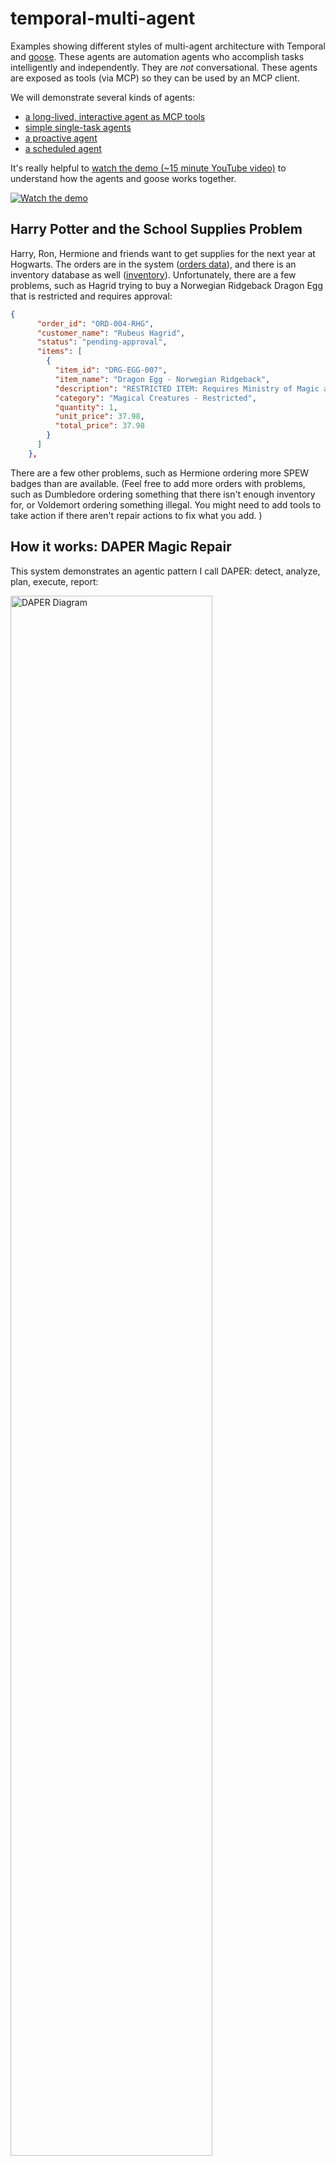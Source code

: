 # temporal-multi-agent
Examples showing different styles of multi-agent architecture with Temporal and [goose](https://github.com/block/goose).
These agents are automation agents who accomplish tasks intelligently and independently. 
They are _not_ conversational. These agents are exposed as tools (via MCP) so they can be used 
by an MCP client.

We will demonstrate several kinds of agents:
- [a long-lived, interactive agent as MCP tools](#repair-agent-tool)
- [simple single-task agents](#detection-analysis-and-reporting-simple-agents)
- [a proactive agent](#proactive-repair-agent) 
- [a scheduled agent](#scheduled-agent)

It's really helpful to [watch the demo (~15 minute YouTube video)](https://www.youtube.com/watch?v=cnpmpzu1xTw) to understand how the agents and goose works together.

[![Watch the demo](./assets/order-repair-youtube-screenshot.png)](https://www.youtube.com/watch?v=cnpmpzu1xTw)

## Harry Potter and the School Supplies Problem
Harry, Ron, Hermione and friends want to get supplies for the next year at Hogwarts. 
The orders are in the system ([orders data](./data/orders.json)), and there is an inventory database as well ([inventory](./data/inventory.json)).
Unfortunately, there are a few problems, such as Hagrid trying to buy a Norwegian Ridgeback Dragon Egg that is restricted and requires approval:
```json
{
      "order_id": "ORD-004-RHG",
      "customer_name": "Rubeus Hagrid",
      "status": "pending-approval",
      "items": [
        {
          "item_id": "DRG-EGG-007",
          "item_name": "Dragon Egg - Norwegian Ridgeback",
          "description": "RESTRICTED ITEM: Requires Ministry of Magic approval for purchase - breeding license needed",
          "category": "Magical Creatures - Restricted",
          "quantity": 1,
          "unit_price": 37.98,
          "total_price": 37.98
        }
      ]
    },
```
There are a few other problems, such as Hermione ordering more SPEW badges than are available. 
(Feel free to add more orders with problems, such as Dumbledore ordering something that there isn't enough inventory for, or Voldemort ordering something illegal. You might need to add tools to take action if there aren't repair actions to fix what you add. )

## How it works: DAPER Magic Repair
This system demonstrates an agentic pattern I call DAPER: detect, analyze, plan, execute, report:

<img src="./assets/DAPER.png" width="80%" alt="DAPER Diagram">

Automation agents often do this DAPER sequence, or a subset, such as analysis, planning, and execution. <br />
Notes:
- Detection can often be a less expensive version of analysis, such as getting _if any_ orders need analysis
  - it could be skipped entirely if the system can be notified when there is a problem such as via an event
- *Planning* is a key step - it allows a human to review and approve the plans
- *Reporting* might be included in the Execution step, if Execution can be set up to just Report on what it did - and an analysis of the current state isn't needed
- This is a long-running human-in-the-loop agentic process, so it needs durability, interaction, and state (memory). In this sample, we provide that with a Temporal Workflow.

This pattern is applicable to **many kinds** of systems. Anything that a human has to detect, think about, and act on could be simplified with this kind of AI-powered automation. Examples include:
- site reliability / production monitoring
- failed transactions
- IT infrastructure scaling (up or down)
- customer service & support
- any work in a work queue
- nearly anything that isn't as it should be that a human can fix with computers

### Repair System Overview: 
<img src="./assets/order-repair-overview.png" width="90%" alt="Order Repair Overview">
The user interacts with the repair process, can query it for status and what it's doing or proposing to do, and approve repairs.
The tools are executed durably with Temporal - in this case an agentic workflow that takes some steps on its own, using AI.

## Prerequisites:
- Python3+
- `uv` (curl -LsSf https://astral.sh/uv/install.sh | sh)
- Temporal [Local Setup Guide](https://learn.temporal.io/getting_started/?_gl=1*1bxho70*_gcl_au*MjE1OTM5MzU5LjE3NDUyNjc4Nzk.*_ga*MjY3ODg1NzM5LjE2ODc0NTcxOTA.*_ga_R90Q9SJD3D*czE3NDc0MDg0NTIkbzk0NyRnMCR0MTc0NzQwODQ1MiRqMCRsMCRoMA..)
- [Claude for Desktop](https://claude.ai/download), [Goose](https://github.com/block/goose), or maybe [mcp inspector](https://github.com/modelcontextprotocol/inspector)


## 1. Setup
```bash
uv venv
source .venv/bin/activate
poetry install
```

### Launch Temporal locally 
(if using local Temporal, see [.env.example](./.env.example) for other options)
```bash
temporal server start-dev
```

### Set up your .env settings
Copy `.env.example` to `.env` and set your properties, particularly:
```bash
LLM_MODEL=openai/gpt-4o
LLM_KEY=sk-proj-...
```
### Start the worker
```bash
poetry run python run_worker.py
```

## 2. Running
### Repair Agent Tool
The Repair Agent executes the detect/analyze/plan/repair/report cycle once. 
This agent is:
- a *tool* that takes action for an agent
- an *agent* that makes decisions (such as planning & proposing tools)
- an *orchestrator* of other agents (such as the Analysis and Reporting Agents - who are much simpler)
- a Temporal Workflow - dynamically taking action to accomplish the repair 

([related definitions](https://temporal.io/blog/building-an-agentic-system-thats-actually-production-ready#agentic-systems-definitions))

**Note:** It does update the `inventory.json` and `orders.json` data as it repairs. You can look at the data files after it runs to see changes. You can reset the data between runs by discarding the changes it makes and refreshing from the git repo.

#### Terminal
An easy way to understand what it's doing is to kick it off via a terminal:
```bash
poetry run python run_repair_agent.py 
```
Optionally you can auto-approve the repairs:
```bash
poetry run python run_repair_agent.py  --auto-approve
```
Or you can approve it using the Temporal UI or included script:
```bash
poetry run python ./approve_repair_for_agent.py --workflow-id "repair-Josh-49c94bb5-d7a6-4a25-a8a3-39f0bf800f91"
```

Here's what the output looks like:
```none
poetry run python run_repair_agent.py --auto-approve
Client connection: [localhost:7233], Namespace: [default], Task Queue: [agent-repair-task-queue]
Josh's Repair Workflow started with ID: repair-Josh-0a75c9b7-cabe-4339-ba9c-5c8770dc88b0
Current repair status: DETECTING-PROBLEMS
Current repair status: PLANNING-REPAIR
Current repair status: PENDING-APPROVAL
Repair planning is complete.
Proposed Orders to repair:
  - ORD-001-HJP: 
    - request_payment_update_tool: confidence score 0.8 
      - additional_notes: Please deliver after 3 PM to avoid Dursleys
      - customer_id: CUST-HP-001
      - customer_name: Harry James Potter
      - order_id: ORD-001-HJP
      - original_payment_method: Gringotts Vault Transfer
  - ORD-002-HJG: 
    - order_inventory_tool: confidence score 0.95 
      - inventory_description: S.P.E.W. Badge Set
      - inventory_to_order: STP-ORG-001
      - order_id: ORD-002-HJG
      - quantity: 300
  - ORD-003-RBW: 
    - request_payment_update_tool: confidence score 0.9 
      - additional_notes: Maybe short on gold. Can you hold this for a week?
      - customer_id: CUST-RW-003
      - customer_name: Ronald Bilius Weasley
      - order_id: ORD-003-RBW
      - original_payment_method: Gringotts Vault Transfer
  - ORD-004-RHG: 
    - request_approval_tool: confidence score 0.95 
      - approval_request_contents: Request to Approve Order
      - approver: approve-orders@diagonalley.co.uk
      - order_id: ORD-004-RHG
Auto-approval is enabled. Proceeding with repair workflow.
Auto-approving the repair workflow
Current repair status: PENDING-REPAIR
Current repair status: PENDING-REPORT
Workflow completed with result: Repair workflow completed with status: REPORT-COMPLETED. 
Report Summary: The repair process was completed successfully for 4 issues, with no problems skipped. 
Each relevant order received the necessary corrections and updates.
```

There are other scripts included for your convenience:
- [query_repair_agent](./query_repair_agent.py)
- [approve_repair_for_agent](./approve_repair_for_agent.py)

You can follow along with its progress in the Temporal UI Workflow History.

#### MCP
You can also hook this up to an MCP Client using the included `mcp_server.py`. <br />
(You may want to reset the data files between runs to get the same results again.)
WSL config:
```JSON
    "order_repair_agent": {
      "disabled": false,
      "timeout": 60,
      "type": "stdio",
      "command": "wsl.exe",
      "args": [
        "--cd",
        "/path/to/temporal-multi-agent",
        "--",
        "poetry",
        "run",
        "python",
        "mcp_server.py"
      ]
    }
```
Here's how it looks with Goose:

<img src="./assets/goose-orders-repaired.png" width="80%" alt="Goose Success">

### Detection, Analysis, and Reporting: Simple Agents
These agents are implemented as simple activities - they get input, have a prompt, and execute towards their goals, but they are short-lived and make sense as activities. If they fail, they can just try again. 

Here's an overview of the Analysis Agent as an example:

<img src="./assets/analysis_agent_diagram.png" width="80%" alt="Analysis Agent Diagram">

These agents validate their output, and if it is invalid, as happens with probabalistic AI sometimes, they fail and retry themselves.

### Proactive Repair Agent
This proactive agent executes detection and analysis periodically, and notifies if it finds problems. 
It can call back into an agentic system like [this one](https://github.com/temporal-community/temporal-ai-agent) with the `callback` input set. <br />

<img src="./assets/callback-to-agent.png" width="80%" alt="Callback to Agent">

(It could email or alert in some other way too.) <br/>
It will usually wait for approval before proceeding with the repair. It _recommends_ repair actions but doesn't take action unless it's confidence is higher than 95%. 

Here's how it looks to run from the command line:
```none
poetry run python start_repair_agent_proactive.py 
Client connection: [localhost:7233], Namespace: [default], Task Queue: [agent-repair-task-queue]
Josh's Repair Workflow started with ID: always-be-repairin-for-Josh
Current repair status: DETECTING-PROBLEMS
Current repair status: PLANNING-REPAIR
Current repair status: PENDING-REPAIR
Current repair status: PENDING-REPORT
Repair planning is complete.
<snip just like above but the confidence score was high enough to self-approve>
*** Repair complete*** 
 Summary: The repair process was successful with a total of 3 problems repaired and none skipped. Key repairs involved sending payment update requests to Harry James Potter and Ronald Bilius Weasley. Additionally, an approval request was sent for Rubeus Hagrid's order.
Current repair status: WAITING-FOR-NEXT-CYCLE, waiting for a minute before checking again.
```
You can trigger this from MCP using the `initiate_proactive_agent()` tool.

### Scheduled Agent
The Repair Agent is easy to schedule using Temporal Schedules. [schedule_repair_agent](./schedule_repair_agent.py) is provided as a simple way to demonstrate this. It takes operations, such as `create`, `upsert`, `describe`, and `delete` for your convenience.
By default it is scheduled once a day, does analysis, and waits 12 hours for approval. If no approval is given, it self-terminates.

## 3. Results
Now the Hogwarts students and staff will have what they need this year! Inventory has been ordered, risky orders have been approved, and purchasers have been reminded to pay their invoices! 

We demonstrated several different kinds of agents with Temporal:
- a long-lived, interactive agent as MCP tools
- simple single-task agents, doing AI-powered automation
- a proactive agent - also connected via MCP
- an agent running on a schedule, to detect problems periodically, such as once a day

We also demonstrated how it's easy with Temporal to build this kind of long-running agentic system.
We can orchestrate multiple agents, delegate tasks to agents in Activities, how to easily recover from failure, and how to gather human input such as approval. 

### What's Cool About This:
Building agents is easy and straightforward with Temporal. Temporal features like Workflows, Activities, and Signals, plus durable state management and retries, dramatically simplify building out agentic systems. Plus, because Temporal Cloud can scale to extremely high volumes, our agent application is also scalable to high volumes easily, by scaling up our workers (and paying for LLM API Keys with high rate limits, ha).

The DAPER pattern is also useful as a pattern for agentic automation. Detecting, Analyzing, Planning, Repairing, and Reporting can be used in many use cases to enable automated agentic activity.

If you already know how to build with Temporal, you have a head start on building some agentic systems. If not, play with the code, take some (free) courses, and enjoy learning.

## In Production
### Tokens & Context Window Management
In this sample, we used [small data sets](./data/). For larger data sets, I would consider my [context window](https://www.ibm.com/think/topics/context-window) and simplify things for my agent, perhaps by reducing data retrieved to a small set of items to repair at a time (and only their relevant inventory data). Generally, smaller data sets leads to fewer tokens to understand, which leads to an easier, cheaper time for agents.

### Tools
I would also take care to make real repair tools be [idempotent](https://temporal.io/blog/idempotency-and-durable-execution) and durable probably calling them each from their own activity instead of all in one activity. Good advice about that is [here](https://temporal.io/blog/how-many-activities-should-i-use-in-my-temporal-workflow).




